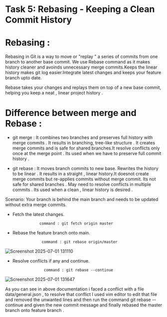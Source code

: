 # Task 5: Rebasing - Keeping a Clean Commit History

# Rebasing : 

Rebasing in Git is a way to move or "replay " a series of commits from one branch to another base commit. 
We use Rebase command as it makes history cleaner and avoinds unnecessary merge commits.Keeps the linear history makes git log easier.Integrate latest changes and keeps your feature branch upto date. 

Rebase takes your changes and replays them on top of a new base commit, helping you keep a neat , linear project history . 

# Difference between merge and Rebase :

- git merge : It combines two branches and preserves full history with merge commits . It results in branching, tree-like structure . It creates merge commits and is safe for shared branches.It resolve conflicts only once at the merge point . Its used when we have to preserve full commit history . 

- git rebase : It moves branch commits to new base. Rewrites the history to be linear . It results in a straight , linear history.It doesnot create merge commits but re-applies commits without merge commit. Its not safe for shared branches . May need to resolve conflicts in multiple commits . Its used when a clean , linear history is desired . 

Scenario: Your branch is behind the main branch and needs to be updated without extra merge commits.

- Fetch the latest changes.
                  
                  command : git fetch origin master 

- Rebase the feature branch onto main.

                   command : git rebase origin/master

![Screenshot 2025-07-01 131110](https://github.com/user-attachments/assets/d82341b0-fc63-4944-8627-eae3b049d842)

- Resolve conflicts  if any and continue.
 
                    command : git rebase --continue 
![Screenshot 2025-07-01 131647](https://github.com/user-attachments/assets/6564bbf9-33d7-4832-9836-246598925042)


As you can see in above documentation i faced a conflict with a file data/general.json , to resolve that conflict I used vim editor to edit that file and removed the unwanted lines and then run the command git rebase --continue and given the new commit message and finally rebased the master branch onto feature branch .           
